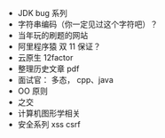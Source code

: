 - JDK bug 系列
- 字符串编码（你一定见过这个字符吧）？
- 当年玩的刷题的网站
- 阿里程序猿 双 11 保证？
- 云原生 12factor
- 整理历史文章 pdf
- 面试官： 多态， cpp、java
- OO 原则
- 之交
- 计算机图形学相关
- 安全系列 xss csrf 